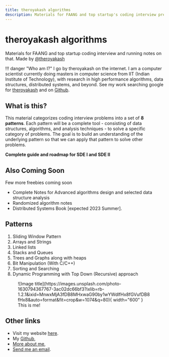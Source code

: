 ```yaml
---
title: theroyakash algorithms
description: Materials for FAANG and top startup's coding interview preparation and running notes on that.
---
```


# theroyakash algorithms

Materials for FAANG and top startup coding interview and running notes on that. Made by [@theroyakash](https://www.theroyakash.com)

!!! danger "Who am I?"
    I go by theroyakash on the internet. I am a computer scientist currently doing masters in computer science from IIT (Indian Institute of Technology), with research in high performance algorithms, data structures, distributed systems, and beyond. See my work searching google for [theroyakash](https://g.co/kgs/Yx9DpE) and on [Github](https://github.com/theroyakash).

## What is this?
This material categorizes coding interview problems into a set of **8 patterns**. Each pattern will be a complete tool - consisting of data structures, algorithms, and analysis techniques - to solve a specific category of problems. The goal is to build an understanding of the underlying pattern so that we can apply that pattern to solve other problems.

**Complete guide and roadmap for SDE I and SDE II**

## Also Coming Soon

Few more freebies coming soon

- Complete Notes for Advanced algorithms design and selected data structure analysis
- Randomized algorithm notes
- Distributed Systems Book [expected 2023 Summer].

## Patterns

1. Sliding Window Pattern 
2. Arrays and Strings
3. Linked lists
4. Stacks and Queues
5. Trees and Graphs along with heaps
6. Bit Manipulation (With C/C++)
7. Sorting and Searching
8. Dynamic Programming with Top Down (Recursive) approach

<figure markdown>
  ![Image title](https://images.unsplash.com/photo-1630794367767-3ac02dc66bf3?ixlib=rb-1.2.1&ixid=MnwxMjA3fDB8MHxwaG90by1wYWdlfHx8fGVufDB8fHx8&auto=format&fit=crop&w=1074&q=80){ width="600" }
  <figcaption>This is me!</figcaption>
</figure>

## **Other links**
- Visit my website [here](https://theroyakash.com/).
- My [Github](https://github.com/theroyakash),
- [More about me](https://theroyakash.com/about/),
- [Send me an email](mailto:hey@theroyakash.com).